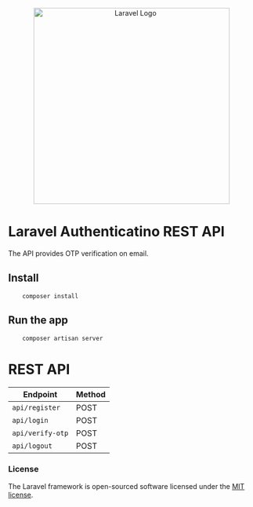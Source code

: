 <p align="center"><a href="https://laravel.com" target="_blank"><img src="https://raw.githubusercontent.com/laravel/art/master/logo-lockup/5%20SVG/2%20CMYK/1%20Full%20Color/laravel-logolockup-cmyk-red.svg" width="400" alt="Laravel Logo"></a></p>

# Laravel Authenticatino REST API

The API provides OTP verification on email.

## Install

```
    composer install
```

## Run the app

```
    composer artisan server
```

# REST API

| Endpoint           | Method |
| ------------------ | ------ |
| `api/register`   | POST   |
| `api/login`      | POST   |
| `api/verify-otp` | POST   |
| `api/logout`     | POST   |

### License

The Laravel framework is open-sourced software licensed under the [MIT license](https://opensource.org/licenses/MIT).
